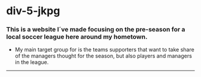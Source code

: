 # div-5-jkpg 
### This is a website I´ve made focusing on the pre-season for a local soccer league here around my hometown.

- My main target group for is the teams supporters that want to take share of the managers thought for the season, but also players and managers in the league.
_____________________________________________________________

